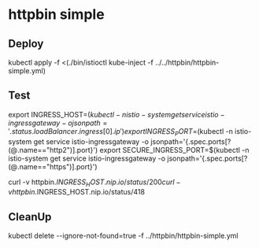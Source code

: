 # httpbin simple

## Deploy 
kubectl apply -f <(./bin/istioctl kube-inject -f ../../httpbin/httpbin-simple.yml)

## Test

export INGRESS_HOST=$(kubectl -n istio-system get service istio-ingressgateway -o jsonpath='{.status.loadBalancer.ingress[0].ip}')
export INGRESS_PORT=$(kubectl -n istio-system get service istio-ingressgateway -o jsonpath='{.spec.ports[?(@.name=="http2")].port}')
export SECURE_INGRESS_PORT=$(kubectl -n istio-system get service istio-ingressgateway -o jsonpath='{.spec.ports[?(@.name=="https")].port}')

curl -v httpbin.$INGRESS_HOST.nip.io/status/200
curl -v httpbin.$INGRESS_HOST.nip.io/status/418

## CleanUp

kubectl delete --ignore-not-found=true -f ../httpbin/httpbin-simple.yml

